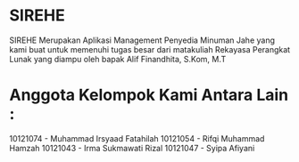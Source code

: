 # SIREHE
SIREHE Merupakan Aplikasi Management Penyedia Minuman Jahe yang kami buat untuk memenuhi tugas besar dari matakuliah Rekayasa Perangkat Lunak yang diampu oleh bapak Alif Finandhita, S.Kom, M.T
# Anggota Kelompok Kami Antara Lain :
10121074 - Muhammad Irsyaad Fatahilah
10121054 - Rifqi Muhammad Hamzah
10121043 - Irma Sukmawati Rizal
10121047 - Syipa Afiyani

